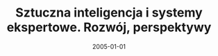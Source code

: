 ---
# Documentation: https://wowchemy.com/docs/managing-content/

title: Sztuczna inteligencja i systemy ekspertowe. Rozwój, perspektywy
subtitle: ''
summary: ''
authors:
- kwasnicka
tags: []
categories: []
date: '2005-01-01'
lastmod: 2022-10-07T05:00:23Z
featured: false
draft: false

# Featured image
# To use, add an image named `featured.jpg/png` to your page's folder.
# Focal points: Smart, Center, TopLeft, Top, TopRight, Left, Right, BottomLeft, Bottom, BottomRight.
image:
  caption: ''
  focal_point: ''
  preview_only: false

# Projects (optional).
#   Associate this post with one or more of your projects.
#   Simply enter your project's folder or file name without extension.
#   E.g. `projects = ["internal-project"]` references `content/project/deep-learning/index.md`.
#   Otherwise, set `projects = []`.
projects: []
publishDate: '2022-10-07T05:00:22.128358Z'
publication_types:
- '5'
abstract: ''
publication: '*Wyższa Szkoła Zarządzania i Finansów*'
---